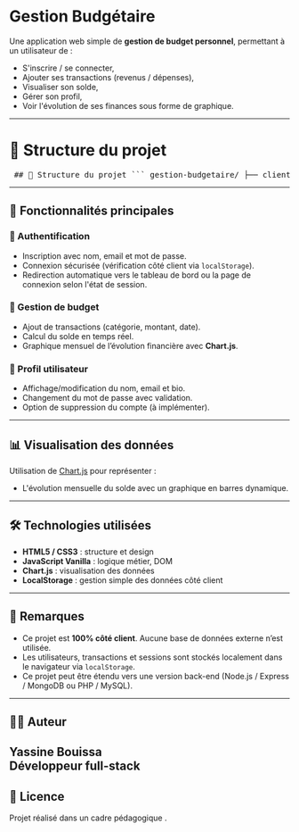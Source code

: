 #  Gestion Budgétaire

Une application web simple de **gestion de budget personnel**, permettant à un utilisateur de :
- S'inscrire / se connecter,
- Ajouter ses transactions (revenus / dépenses),
- Visualiser son solde,
- Gérer son profil,
- Voir l'évolution de ses finances sous forme de graphique.

---

# 📁 Structure du projet

<pre> ## 📁 Structure du projet ``` gestion-budgetaire/ ├── client/ │ ├── assets/ # Images (icônes, photos de profil, etc.) │ │ ├── icon.png │ │ └── profil.png │ ├── css/ # Feuilles de styles CSS │ │ ├── style.css │ │ ├── stylelog.css │ │ └── styleprofile.css │ └── page/ # Pages HTML utilisateur │ ├── dashboard.html │ └── profile.html ├── js/ # Scripts JavaScript │ ├── app.js # Gestion des transactions │ ├── login.js # Connexion utilisateur │ ├── profile.js # Profil utilisateur + graphique │ └── signup.js # Inscription ├── public/ # Pages publiques │ ├── login.html │ └── signup.html └── README.md # Ce fichier ``` </pre>

---

## 🚀 Fonctionnalités principales

### 🔐 Authentification
- Inscription avec nom, email et mot de passe.
- Connexion sécurisée (vérification côté client via `localStorage`).
- Redirection automatique vers le tableau de bord ou la page de connexion selon l'état de session.

### 💼 Gestion de budget
- Ajout de transactions (catégorie, montant, date).
- Calcul du solde en temps réel.
- Graphique mensuel de l’évolution financière avec **Chart.js**.

### 👤 Profil utilisateur
- Affichage/modification du nom, email et bio.
- Changement du mot de passe avec validation.
- Option de suppression du compte (à implémenter).

---

## 📊 Visualisation des données
Utilisation de [Chart.js](https://www.chartjs.org/) pour représenter :
- L'évolution mensuelle du solde avec un graphique en barres dynamique.

---

## 🛠️ Technologies utilisées

- **HTML5 / CSS3** : structure et design
- **JavaScript Vanilla** : logique métier, DOM
- **Chart.js** : visualisation des données
- **LocalStorage** : gestion simple des données côté client

---

## 📌 Remarques

- Ce projet est **100% côté client**. Aucune base de données externe n’est utilisée.
- Les utilisateurs, transactions et sessions sont stockés localement dans le navigateur via `localStorage`.
- Ce projet peut être étendu vers une version back-end (Node.js / Express / MongoDB ou PHP / MySQL).

---
## 👨‍💻 Auteur

**Yassine Bouissa**  
Développeur full-stack
---

## 📄 Licence

Projet réalisé dans un cadre pédagogique . 
